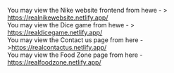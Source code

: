 You may view the Nike website frontend from hewe - > https://realnikewebsite.netlify.app/  
You may view the Dice game   from hewe - > https://realdicegame.netlify.app/   
You may view the Contact us page from here - >https://realcontactus.netlify.app/    
You may view the Food Zone page from here -  https://realfoodzone.netlify.app/



